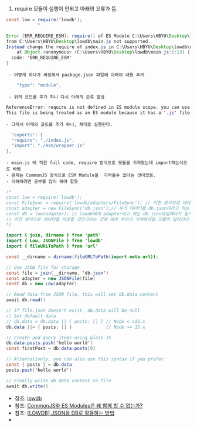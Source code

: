 1. require 모듈이 실행이 안되고 아래의 오류가 뜸.

~~~Java Script
const low = require('lowdb');
            ^

Error [ERR_REQUIRE_ESM]: require() of ES Module C:\Users\HBYU\Desktop\lowdb\node_modules\lowdb\lib\index.js 
from C:\Users\HBYU\Desktop\lowdb\main.js not supported.
Instead change the require of index.js in C:\Users\HBYU\Desktop\lowdb\main.js to a dynamic import() which is available in all CommonJS modules.
    at Object.<anonymous> (C:\Users\HBYU\Desktop\lowdb\main.js:1:13) {
  code: 'ERR_REQUIRE_ESM'
}
~~~ 

     - 어떻게 하다가 써칭해서 package.json 파일에 아래의 내용 추가
~~~Java Script
    "type": "module",
~~~
     - 위의 코드를 추가 하니 다시 아래의 오류 발생
~~~Java Script
ReferenceError: require is not defined in ES module scope, you can use import instead
This file is being treated as an ES module because it has a '.js' file extension and 'C:\Users\HBYU\Desktop\lowdb\package.json' contains "type": "module". To treat it as a CommonJS script, rename it to use the '.cjs' file extension.
~~~
    - 그래서 아래의 코드를 추가 하니, 제대로 실행된다. 
~~~Java Script
  "exports": {
  "require": "./index.js",
  "import": "./esm/wrapper.js"
},  
~~~

    - main.js 에 적힌 full code, require 방식으로 모듈을 가져왔는데 import하는식으로 바뀜
    - 문제는 CommonJS 방식으로 ESM Module을  가져올수 없다는 것이였음.
    - 이해하려면 공부를 많이 해야 할듯
~~~Java Script
/*
const low = require('lowdb');
const FileSync = require('lowdb/adapters/FileSync'); // 어떤 방식으로 데이터를 저장할 것인가라는 것에 따라 우리가 가져와야할 모듈이 달라진다.  파일의 동기방식으로 저장하겠다라는 의미
const adapter = new FileSync('db.json');// 우리 데이터를 db.json이라고 하는 파일의 JSON의 형식에 따라 저장하겠다라는 의미 
const db = low(adapter); // lowdb에게 adapter라고 하는 db.json파일에다가 동기방식으로 저장하겠다라고 이렇게 지정해줌.    db라는 변수를 통해 lowdb를 제어할 수 있게된다. 
// 어떤 방식으로 데이터를 저장할 것인가라는 것에 따라 우리가 가져와야할 모듈이 달라진다.  파일의 동기방식으로 저장하겠다라는 의미
*/

import { join, dirname } from 'path'
import { Low, JSONFile } from 'lowdb'
import { fileURLToPath } from 'url'

const __dirname = dirname(fileURLToPath(import.meta.url));

// Use JSON file for storage
const file = join(__dirname, 'db.json')
const adapter = new JSONFile(file)
const db = new Low(adapter)

// Read data from JSON file, this will set db.data content
await db.read()

// If file.json doesn't exist, db.data will be null
// Set default data
// db.data = db.data || { posts: [] } // Node < v15.x
db.data ||= { posts: [] }             // Node >= 15.x

// Create and query items using plain JS
db.data.posts.push('hello world')
const firstPost = db.data.posts[0]

// Alternatively, you can also use this syntax if you prefer
const { posts } = db.data
posts.push('hello world')

// Finally write db.data content to file
await db.write()
~~~



- 참조: [lowdb](https://github.com/typicode/lowdb)
- 참조: [CommonJS와 ES Modules은 왜 함께 할 수 없는가?](https://yceffort.kr/2020/08/commonjs-esmodules)
- 참조: [[LOWDB] JSON을 DB로 활용하는 방법](https://fehoon.tistory.com/159)
- 
